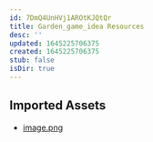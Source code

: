 ```yaml
---
id: 7DmQ4UnHVj1AROtKJQtQr
title: Garden_game_idea Resources
desc: ''
updated: 1645225706375
created: 1645225706375
stub: false
isDir: true
---
```

## Imported Assets
- [image.png](/assets/image-OorEQAiDXDnl.png)
